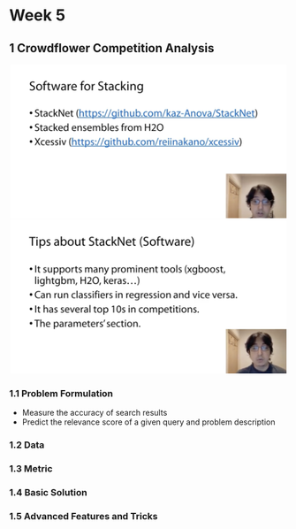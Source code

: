 # Week 5

## 1 Crowdflower Competition Analysis

<p align="center">
  <img src="../res/img/img266.png" width="500"/>
  <img src="../res/img/img267.png" width="500"/>
</p>

### 1.1 Problem Formulation

- Measure the accuracy of search results
- Predict the relevance score of a given query and problem description

### 1.2 Data

### 1.3 Metric

### 1.4 Basic Solution

### 1.5 Advanced Features and Tricks
